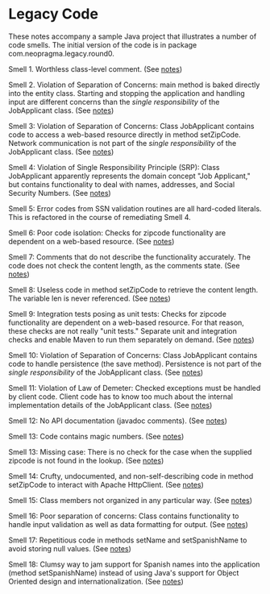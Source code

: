 # Legacy Code

These notes accompany a sample Java project that illustrates a number of code smells. The initial version of the code is in package com.neopragma.legacy.round0.

Smell 1. Worthless class-level comment. (See [notes](notes-comment.md))

Smell 2. Violation of Separation of Concerns: main method is baked directly into the entity class. Starting and stopping the application and handling input are different concerns than the _single responsibility_ of the JobApplicant class. (See [notes](notes-main.md))

Smell 3: Violation of Separation of Concerns: Class JobApplicant contains code to access a web-based resource directly in method setZipCode. Network communication is not part of the _single responsibility_ of the JobApplicant</span> class. (See [notes](notes-external.md))

Smell 4: Violation of Single Responsibility Principle (SRP): Class JobApplicant apparently represents the domain concept "Job Applicant," but contains functionality to deal with names, addresses, and Social Security Numbers. (See [notes](notes-srp-violation.md))

Smell 5: Error codes from SSN validation routines are all hard-coded literals. This is refactored in the course of remediating Smell 4.

Smell 6: Poor code isolation: Checks for zipcode functionality are dependent on a web-based resource. (See [notes](notes-isolation-1.md))

Smell 7: Comments that do not describe the functionality accurately. The code does not check the content length, as the comments state. (See [notes](notes-bad-comments.md)) 

Smell 8: Useless code in method setZipCode to retrieve the content length. The variable len is never referenced. (See [notes](notes-dead-code.md))

Smell 9: Integration tests posing as unit tests: Checks for zipcode functionality are dependent on a web-based resource. For that reason, these checks are not really "unit tests." Separate unit and integration checks and enable Maven to run them separately on demand. (See [notes](notes-isolation-2.md))

Smell 10: Violation of Separation of Concerns: Class JobApplicant contains code to handle persistence (the save method). Persistence is not part of the _single responsibility_ of the JobApplicant class. (See [notes](notes-persistence.md))

Smell 11: Violation of Law of Demeter: Checked exceptions must be handled by client code. Client code has to know too much about the internal implementation details of the JobApplicant class. (See [notes](notes-checked-exceptions.md))

Smell 12: No API documentation (javadoc comments). (See [notes](notes-api-documentation.md))

Smell 13: Code contains magic numbers. (See [notes](notes-magic-nubers.md))

Smell 13: Missing case: There is no check for the case when the supplied zipcode is not found in the lookup. (See [notes](notes-missing-case.md))

Smell 14: Crufty, undocumented, and non-self-describing code in method <span class="code">setZipCode</span> to interact with Apache HttpClient. (See [notes](notes-ugly-code-1.md))

Smell 15: Class members not organized in any particular way. (See [notes](notes-organization.md))

Smell 16: Poor separation of concerns: Class contains functionality to handle input validation as well as data formatting for output. (See [notes](notes-validation.md))

Smell 17: Repetitious code in methods setName and setSpanishName to avoid storing null values. (See [notes](notes-dry-1.md))

Smell 18: Clumsy way to jam support for Spanish names into the application (method setSpanishName) instead of using Java's support for Object Oriented design and internationalization. (See [notes](notes-internationalization.md))
